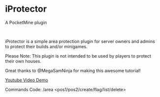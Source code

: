 # iProtector
<p>A PocketMine plugin</p>
<br />
<p>iProtector is a simple area protection plugin for server owners and admins to protect their builds and/or minigames.</p>
<p>Please Note: This plugin is not intended to be used by players to protect their own houses.</p>
<p>Great thanks to @MegaSamNinja for making this awesome tutorial!</p>
<p><a href="https://www.youtube.com/embed/ZUr2zrx7ZY8">Youtube Video Demo</a></p>
<p>Commands
Code:
/area &lt;pos1/pos2/create/flag/list/delete&gt;</p>

